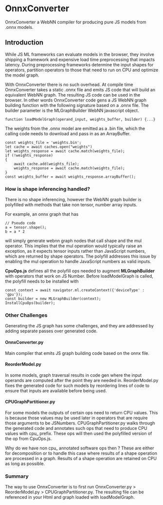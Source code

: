 # OnnxConverter

OnnxConverter a WebNN compiler for producing pure JS models from .onnx models.

## Introduction
While JS ML frameworks can evaluate models in the browser, they involve shipping a framework and expensive load time preprocessing that impacts latency. During preprocessing frameworks determine the input shapes for operators, partition operators to those that need to run on CPU and optimize the model graph.

With OnnxConverter there is no such overhead. At compile time OnnxConverter takes a static .onnx file and emits JS code that will build an 
equivalent WebNN graph. The resulting JS code can be used in the browser. In other words OnnxConverter code gens a JS WebNN graph building
function with the following signature based on a .onnx file. The builder parameter is the MLGraphBuilder WebNN javascript object.

```
function loadModelGraph(operand_input, weights_buffer, builder) {...}
```

The weights from the .onnx model are emitted as a .bin file, which 
the calling code needs to download and pass in as an ArrayBuffer.


```
const weights_file = 'weights.bin';
let cache = await caches.open("weights")
let weights_response = await cache.match(weights_file);
if (!weights_response)
{
    await cache.add(weights_file);
    weights_response = await cache.match(weights_file);
}
const weights_buffer = await weights_response.arrayBuffer();
```

### How is shape inferencing handled?
There is no shape inferencing, however the WebNN graph builder is polyfilled with methods that take non tensor, number array inputs. 

For example, an onnx graph that has 
```
// Pseudo code
a = tensor.shape();
b = a * 2 
```
will simply generate webnn graph nodes that call shape and the mul operator. This implies that the mul operation would typically raise an exception, as it expects tensor inputs rather than JavaScript numbers, which are returned by shape operators. The polyfill addresses this issue by enabling the mul operation to handle JavaScript numbers as valid inputs.

**CpuOps.js** defines all the polyfill ops needed to augment **MLGraphBuilder** with operators that work on JS Number. Before 
loadModelGraph is called, the polyfill needs to be installed with

```
const context = await navigator.ml.createContext({'deviceType' : 'gpu'});
const builder = new MLGraphBuilder(context);
InstallCpuOps(builder);
```

### Other Challenges
Generating the JS graph has some challenges, and they are addressed by adding separate passes over generated code.

#### OnnxConverter.py 
Main compiler that emits JS graph building code based on the onnx file.

#### ReorderModel.py 
In some models, graph traversal results in code gen where the input operands are computed after the point they are needed in. ReorderModel.py fixes the generated code for such models by reordering lines of code to ensure that inputs are available before being used.

#### CPUGraphPartitioner.py
For some models the outputs of certain ops need to return CPU values. This is because those values may be used later in operators 
that are require those arguments to be JSNumbers. CPUGraphPartitioner.py walks through the generated code and annotates such ops that need to
produce CPU values with cpu_ prefix. These ops will then used the polyfilled version of the op from CpuOps.js.

Why do we have non cpu_ annotated software ops then ? These are either for decomposition or to handle this case where results of
a shape operation are processed in a graph. Results of a shape operation are retained on CPU as long as possible.

### Summary
The way to use OnnxConverter is to first run OnnxConverter.py > ReorderModel.py > CPUGraphPartitioner.py. 
The resulting file can be referenced in your Html and graph loaded with loadModelGraph.
